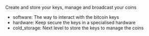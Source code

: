 Create and store your keys, manage and broadcast your coins

- software: The way to interact with the bitcoin keys
- hardware: Keep secure the keys in a specialised hardware
- cold_storage: Next level to store the keys to manage the coins